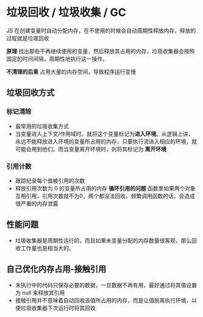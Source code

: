 # 垃圾回收 / 垃圾收集 / GC
JS 在创建变量时自动分配内存，在不使用的时候会自动周期性释放内存，释放的过程就是垃圾回收

**原理**
找出那些不再继续使用的变量，然后释放其占用的内存，垃圾收集器会按照固定的时间间隔，周期性地执行这一操作。

**不清理的后果**
占用大量的内存空间，导致程序运行变慢

## 垃圾回收方式
### 标记清除
- 最常用的垃圾收集方式
- 当变量进入上下文/作用域时，就将这个变量标记为**进入环境**。从逻辑上讲，永远不能释放进入环境的变量所占用的内存，只要执行流进入相应的环境，就可能会用到他们。而当变量离开环境时，则将其标记为 **离开环境**

### 引用计数
- 跟踪纪录每个值被引用的次数
- 释放引用次数为 0 的变量所占用的内存
**循环引用的问题**
函数里如果两个对象互相引用，引用次数就不为0，两个都没法回收。频繁调用函数的话，会造成很严重的内存泄露

## 性能问题
- 垃圾收集器是周期性运行的，而且如果未变量分配的内存数量很客观，那么回收工作量也是相当大的。

## 自己优化内存占用-接触引用
- 未执行中的代码只保存必要的数据，一旦数据不再有用，最好通过将其值设置为 null 来释放其引用
- 接触引用并不意味着自动回收该值所占用的内存，而是让值脱离执行环境，以便垃圾收集器下次运行时将其回收
